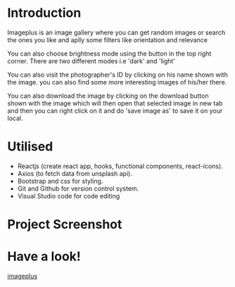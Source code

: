 <h1>Introduction</h1>
<p>Imageplus is an image gallery where you can get random images or search the ones you like and aplly some filters like orientation and relevance</p>
<p>You can also choose brightness mode using the button in the top right corner. There are two different modes i.e 'dark' and 'light'</p>
<p>You can also visit the photographer's ID  by clicking on his name shown with the image. you can also find some more interesting images of his/her there.</p>
<p>You can also download the image by clicking on the download button shown with the image which will then open that selected image in new tab and then you can right click on it and do 'save image as' to save it on your local.</p>

<h1>Utilised</h1>

<ul>
	<li>Reactjs (create react app, hooks, functional components, react-icons).</li>
	<li>Axios (to fetch data from unsplash api).</li>
	<li>Bootstrap and css for styling.</li>
	<li>Git and Github for version control system.</li>
	<li>Visual Studio code for code editing</li>
</ul>

<h1>Project Screenshot</h1>

<h1>Have a look!</h1>

<a href='https://imageplus.netlify.app/'>imageplus</a>